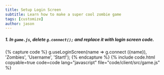 ```yaml
---
title: Setup Login Screen
subtitle: Learn how to make a super cool zombie game
tags: [customize]
author: jason
---
```


##### 1. In `game.js`, delete `g.connect();` and replace it with login screen code.

{% capture code %}
	g.useLoginScreen(name => g.connect ({name}), 'Zombies', 'Username', 'Start!');
{% endcapture %}
{% include code.html copyable=true code=code lang="javascript" file="code/client/src/game.js" %}
